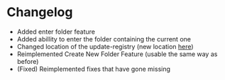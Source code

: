 # Changelog
* Added enter folder feature
* Added abillity to enter the folder containing the current one
* Changed location of the update-registry (new location [here](https://github.com/Lolle2000la/Image-Sort-Updates/blob/master/update-reg.json))
* Reimplemented Create New Folder Feature (usable the same way as before)
* (Fixed) Reimplemented fixes that have gone missing
